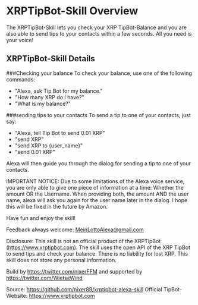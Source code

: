# XRPTipBot-Skill Overview
The XRPTipBot-Skill lets you check your XRP TipBot-Balance and you are also able to send tips to your contacts within a few seconds. All you need is your voice!

## XRPTipBot-Skill Details

###Checking your balance
To check your balance, use one of the following commands:
- "Alexa, ask Tip Bot for my balance."
- "How many XRP do I have?"
- "What is my balance?"

###sending tips to your contacts
To send a tip to one of your contacts, just say:
- "Alexa, tell Tip Bot to send 0.01 XRP"
- "send XRP"
- "send XRP to {user_name}"
- "send 0.01 XRP"

Alexa will then guide you through the dialog for sending a tip to one of your contacts.

IMPORTANT NOTICE:
Due to some limitations of the Alexa voice service, you are only able to give one piece of information at a time:
Whether the amount OR the Username.
When providing both, the amount AND the user name, alexa will ask you again for the user name later in the dialog.
I hope this will be fixed in the future by Amazon.


Have fun and enjoy the skill!

Feedback always welcome:
MeinLottoAlexa@gmail.com

Disclosure:
This skill is not an official product of the XRPTipBot (https://www.xrptipbot.com).
The skill uses the open API of the XRP TipBot to send tips and check your balance.
There is no liability for lost XRP.
This skill does not store any personal information.

Build by
https://twitter.com/nixerFFM
and supported by
https://twitter.com/WietseWind

Source: https://github.com/nixer89/xrptipbot-alexa-skill
Official TipBot-Website: https://www.xrptipbot.com